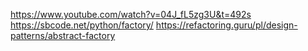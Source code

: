 https://www.youtube.com/watch?v=04J_fL5zg3U&t=492s
https://sbcode.net/python/factory/
https://refactoring.guru/pl/design-patterns/abstract-factory